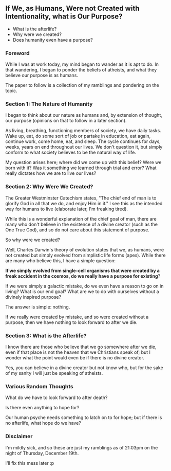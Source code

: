 ## If We, as Humans, Were not Created with Intentionality, what is Our Purpose?

- What is the afterlife?
- Why were we created?
- Does humanity even have a purpose?

### Foreword

While I was at work today, my mind began to wander as it is apt to do. In that wandering, I began to ponder the beliefs of atheists, and what they believe our purpose is as humans. 

The paper to follow is a collection of my ramblings and pondering on the topic. 


### Section 1: The Nature of Humanity

I began to think about our nature as humans and, by extension of thought, our purpose (opinions on that to follow in a later section). 

As living, breathing, functioning members of society, we have daily tasks. Wake up, eat, do some sort of job or partake in education, eat again, continue work, come home, eat, and sleep. The cycle continues for days, weeks, years on end throughout our lives. We don't question it, but simply conform to what society believes to be the natural way of life. 

My question arises here; where did we come up with this belief? Were we born with it? Was it something we learned through trial and error? What really dictates how we are to live our lives?


### Section 2: Why Were We Created?

The Greater Westminster Catechism states, "The chief end of man is to glorify God in all that we do, and enjoy Him in it." I see this as the intended way for humans to live (elaborate later, I'm freaking tired).

While this is a wonderful explanation of the chief goal of man, there are many who don't believe in the existence of a divine creator (such as the One True God), and so do not care about this statement of purpose. 

So why were we created?

Well, Charles Darwin's theory of evolution states that we, as humans, were not created but simply evolved from simplistic life forms (apes). While there are many who believe this, I have a simple question:

**If we simply evolved from single-cell organisms that were created by a freak accident in the cosmos, do we really have a purpose for existing**?

If we were simply a galactic mistake, do we even have a reason to go on in living? What is our end goal? What are we to do with ourselves without a divinely inspired purpose?

The answer is simple: nothing.

If we really were created by mistake, and so were created without a purpose, then we have nothing to look forward to after we die. 

### Section 3: What is the Afterlife?

I know there are those who believe that we go somewhere after we die, even if that place is not the heaven that we Christians speak of; but I wonder what the point would even be if there is no divine creator. 

Yes, you can believe in a divine creator but not know who, but for the sake of my sanity I will just be speaking of atheists. 



### Various Random Thoughts

What do we have to look forward to after death?

Is there even anything to hope for?

Our human psyche needs something to latch on to for hope; but if there is no afterlife, what hope do we have?


### Disclaimer

I'm mildly sick, and so these are just my ramblings as of 21:03pm on the night of Thursday, December 19th. 

I'll fix this mess later :p